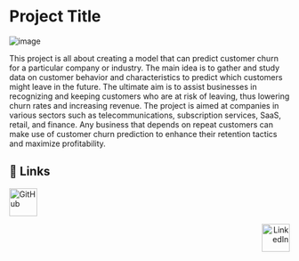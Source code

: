
# Project Title
![image](https://github.com/VivekSuryavanshi03/customer_churn_Prediction/assets/123765890/ba60d5c7-c78a-48af-b75a-3e66c9eac3a1)

This project is all about creating a model that can predict customer churn for a particular company or industry. The main idea is to gather and study data on customer behavior and characteristics to predict which customers might leave in the future. The ultimate aim is to assist businesses in recognizing and keeping customers who are at risk of leaving, thus lowering churn rates and increasing revenue. The project is aimed at companies in various sectors such as telecommunications, subscription services, SaaS, retail, and finance. Any business that depends on repeat customers can make use of customer churn prediction to enhance their retention tactics and maximize profitability.




## 🔗 Links
<p align="left">
  <a href="https://github.com/VivekSuryavanshi03">
    <img src="https://github.com/fluidicon.png" alt="GitHub" width="50" height="50">
  </a>
</p>

<p align="right">
  <a href="https://www.linkedin.com/in/viveksuryawanshi03">
    <img src="https://static.licdn.com/sc/h/2if24wp7oqlodqdlgei1n1520" alt="LinkedIn" width="50" height="50">
  </a>
</p>






